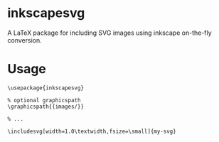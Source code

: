 inkscapesvg
===========

A LaTeX package for including SVG images using inkscape on-the-fly conversion.


Usage
=====

```TeX
\usepackage{inkscapesvg}

% optional graphicspath
\graphicspath{{images/}}

% ...

\includesvg[width=1.0\textwidth,fsize=\small]{my-svg}
```
